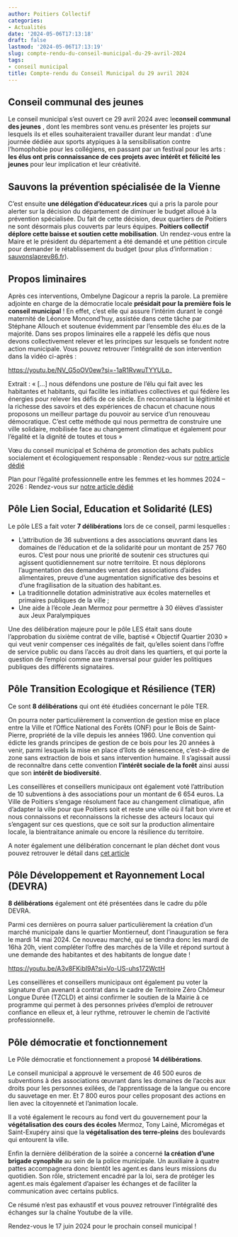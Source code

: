```yaml
---
author: Poitiers Collectif
categories:
- Actualités
date: '2024-05-06T17:13:18'
draft: false
lastmod: '2024-05-06T17:13:19'
slug: compte-rendu-du-conseil-municipal-du-29-avril-2024
tags:
- conseil municipal
title: Compte-rendu du Conseil Municipal du 29 avril 2024
---
```


## Conseil communal des jeunes

Le conseil municipal s’est ouvert ce 29 avril 2024 avec le**conseil communal des jeunes** , dont les membres sont venu.es présenter les projets sur lesquels ils et elles souhaiteraient travailler durant leur mandat : d’une journée dédiée aux sports atypiques à la sensibilisation contre l’homophobie pour les collégiens, en passant par un festival pour les arts : **les élus ont pris connaissance de ces projets avec intérêt et félicité les jeunes** pour leur implication et leur créativité.

## Sauvons la prévention spécialisée de la Vienne

C’est ensuite **une délégation d’éducateur.rices** qui a pris la parole pour alerter sur la décision du département de diminuer le budget alloué à la prévention spécialisée. Du fait de cette décision, deux quartiers de Poitiers ne sont désormais plus couverts par leurs équipes. **Poitiers collectif déplore cette baisse et soutien cette mobilisation**. Un rendez-vous entre la Maire et le président du département a été demandé et une pétition circule pour demander le rétablissement du budget (pour plus d’information : [sauvonslaprev86.fr](https://sauvonslaprev86.fr/)).

## Propos liminaires

Après ces interventions, Ombelyne Dagicour a repris la parole. La première adjointe en charge de la démocratie locale **présidait pour la première fois le conseil municipal** ! En effet, c’est elle qui assure l’intérim durant le congé maternité de Léonore Moncond’huy, assistée dans cette tâche par Stéphane Allouch et soutenue évidemment par l’ensemble des élu.es de la majorité. Dans ses propos liminaires elle a rappelé les défis que nous devons collectivement relever et les principes sur lesquels se fondent notre action municipale. Vous pouvez retrouver l’intégralité de son intervention dans la vidéo ci-après :

https://youtu.be/NV_G5oOV0ew?si=-1aR1RvwuTYYULp_ 

Extrait : « […] nous défendons une posture de l’élu qui fait avec les habitantes et habitants, qui facilite les initiatives collectives et qui fédère les énergies pour relever les défis de ce siècle. En reconnaissant la légitimité et la richesse des savoirs et des expériences de chacun et chacune nous proposons un meilleur partage du pouvoir au service d’un renouveau démocratique. C’est cette méthode qui nous permettra de construire une ville solidaire, mobilisée face au changement climatique et également pour l’égalité et la dignité de toutes et tous »

Vœu du conseil municipal et Schéma de promotion des achats publics socialement et écologiquement responsable : Rendez-vous sur [notre article dédié](https://poitierscollectif.fr/actualites/pour-faire-de-la-commande-publique-un-reel-levier-de-developpement-territorial-conseil-municipal-du-29-avril-2024/)

Plan pour l’égalité professionnelle entre les femmes et les hommes 2024 – 2026 : Rendez-vous sur [notre article dédié ](https://poitierscollectif.fr/actualites/un-plan-dactions-pour-legalite-professionnelle-conseil-municipal-du-29-avril-2024/)

## **Pôle Lien Social, Education et Solidarité (LES)**

Le pôle LES a fait voter **7 délibérations** lors de ce conseil, parmi lesquelles :

  * L’attribution de 36 subventions a des associations œuvrant dans les domaines de l’éducation et de la solidarité pour un montant de 257 760 euros. C’est pour nous une priorité de soutenir ces structures qui agissent quotidiennement sur notre territoire. Et nous déplorons l’augmentation des demandes venant des associations d’aides alimentaires, preuve d’une augmentation significative des besoins et d’une fragilisation de la situation des habitant.es.
  * La traditionnelle dotation administrative aux écoles maternelles et primaires publiques de la ville ;
  * Une aide à l’école Jean Mermoz pour permettre à 30 élèves d’assister aux Jeux Paralympiques

Une des délibération majeure pour le pôle LES était sans doute l’approbation du sixième contrat de ville, baptisé « Objectif Quartier 2030 » qui veut venir compenser ces inégalités de fait, qu’elles soient dans l’offre de service public ou dans l’accès au droit dans les quartiers, et qui porte la question de l’emploi comme axe transversal pour guider les politiques publiques des différents signataires.

## **Pôle Transition Ecologique et Résilience (TER)**

Ce sont **8 délibérations** qui ont été étudiées concernant le pôle TER.

On pourra noter particulièrement la convention de gestion mise en place entre la Ville et l’Office National des Forêts (ONF) pour le Bois de Saint-Pierre, propriété de la ville depuis les années 1960. Une convention qui édicte les grands principes de gestion de ce bois pour les 20 années à venir, parmi lesquels la mise en place d’îlots de sénescence, c’est-à-dire de zone sans extraction de bois et sans intervention humaine. Il s’agissait aussi de reconnaître dans cette convention **l’intérêt sociale de la forêt** ainsi aussi que son **intérêt de biodiversité**.

Les conseillères et conseillers municipaux ont également voté l’attribution de 10 subventions à des associations pour un montant de 6 654 euros. La Ville de Poitiers s’engage résolument face au changement climatique, afin d’adapter la ville pour que Poitiers soit et reste une ville où il fait bon vivre et nous connaissons et reconnaissons la richesse des acteurs locaux qui s’engagent sur ces questions, que ce soit sur la production alimentaire locale, la bientraitance animale ou encore la résilience du territoire.

A noter également une délibération concernant le plan déchet dont vous pouvez retrouver le détail dans [cet article](https://poitierscollectif.fr/actualites/un-nouveau-plan-dechet-pour-la-ville-conseil-municipal-du-29-avril-2024/)

## **Pôle Développement et Rayonnement Local (DEVRA)**

**8 délibérations** également ont été présentées dans le cadre du pôle DEVRA.

Parmi ces dernières on pourra saluer particulièrement la création d’un marché municipale dans le quartier Montierneuf, dont l’inauguration se fera le mardi 14 mai 2024. Ce nouveau marché, qui se tiendra donc les mardi de 16hà 20h, vient compléter l’offre des marchés de la Ville et répond surtout à une demande des habitantes et des habitants de longue date !

https://youtu.be/A3v8FKibI9A?si=Vo-US-uhs172WctH 

Les conseillères et conseillers municipaux ont également pu voter la signature d’un avenant à contrat dans le cadre de Territoire Zéro Chômeur Longue Durée (TZCLD) et ainsi confirmer le soutien de la Mairie à ce programme qui permet à des personnes privées d’emploi de retrouver confiance en elleux et, à leur rythme, retrouver le chemin de l’activité professionnelle.

## **Pôle démocratie et fonctionnement**

Le Pôle démocratie et fonctionnement a proposé **14 délibérations**.

Le conseil municipal a approuvé le versement de 46 500 euros de subventions à des associations œuvrant dans les domaines de l’accès aux droits pour les personnes exilées, de l’apprentissage de la langue ou encore du sauvetage en mer. Et 7 800 euros pour celles proposant des actions en lien avec la citoyenneté et l’animation locale.

Il a voté également le recours au fond vert du gouvernement pour la **végétalisation des cours des écoles** Mermoz, Tony Lainé, Micromégas et Saint-Exupéry ainsi que la **végétalisation des terre-pleins** des boulevards qui entourent la ville.

Enfin la dernière délibération de la soirée a concerné **la création d’une brigade cynophile** au sein de la police municipale. Un auxiliaire à quatre pattes accompagnera donc bientôt les agent.es dans leurs missions du quotidien. Son rôle, strictement encadré par la loi, sera de protéger les agent.es mais également d’apaiser les échanges et de faciliter la communication avec certains publics. 

Ce résumé n’est pas exhaustif et vous pouvez retrouver l’intégralité des échanges sur la chaîne Youtube de la ville. 

Rendez-vous le 17 juin 2024 pour le prochain conseil municipal !
